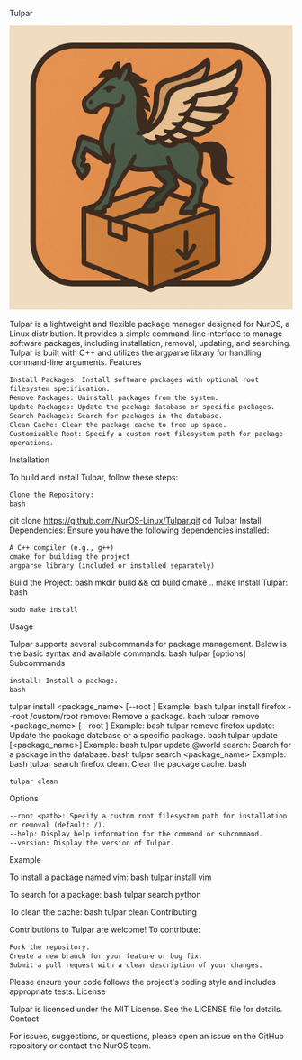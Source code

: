 Tulpar

![Alt text](./tulpar.png)

Tulpar is a lightweight and flexible package manager designed for NurOS, a Linux distribution. It provides a simple command-line interface to manage software packages, including installation, removal, updating, and searching. Tulpar is built with C++ and utilizes the argparse library for handling command-line arguments.
Features

    Install Packages: Install software packages with optional root filesystem specification.
    Remove Packages: Uninstall packages from the system.
    Update Packages: Update the package database or specific packages.
    Search Packages: Search for packages in the database.
    Clean Cache: Clear the package cache to free up space.
    Customizable Root: Specify a custom root filesystem path for package operations.

Installation

To build and install Tulpar, follow these steps:

    Clone the Repository:
    bash

git clone https://github.com/NurOS-Linux/Tulpar.git
cd Tulpar
Install Dependencies: Ensure you have the following dependencies installed:

    A C++ compiler (e.g., g++)
    cmake for building the project
    argparse library (included or installed separately)

Build the Project:
bash
mkdir build && cd build
cmake ..
make
Install Tulpar:
bash

    sudo make install

Usage

Tulpar supports several subcommands for package management. Below is the basic syntax and available commands:
bash
tulpar <subcommand> [options]
Subcommands

    install: Install a package.
    bash

tulpar install <package_name> [--root <path>]
Example:
bash
tulpar install firefox --root /custom/root
remove: Remove a package.
bash
tulpar remove <package_name> [--root <path>]
Example:
bash
tulpar remove firefox
update: Update the package database or a specific package.
bash
tulpar update [<package_name>]
Example:
bash
tulpar update @world
search: Search for a package in the database.
bash
tulpar search <package_name>
Example:
bash
tulpar search firefox
clean: Clear the package cache.
bash

    tulpar clean

Options

    --root <path>: Specify a custom root filesystem path for installation or removal (default: /).
    --help: Display help information for the command or subcommand.
    --version: Display the version of Tulpar.

Example

To install a package named vim:
bash
tulpar install vim

To search for a package:
bash
tulpar search python

To clean the cache:
bash
tulpar clean
Contributing

Contributions to Tulpar are welcome! To contribute:

    Fork the repository.
    Create a new branch for your feature or bug fix.
    Submit a pull request with a clear description of your changes.

Please ensure your code follows the project's coding style and includes appropriate tests.
License

Tulpar is licensed under the MIT License. See the LICENSE file for details.
Contact

For issues, suggestions, or questions, please open an issue on the GitHub repository or contact the NurOS team.
